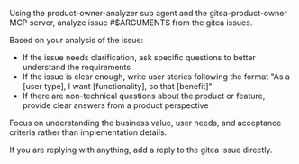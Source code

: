 Using the product-owner-analyzer sub agent and the gitea-product-owner MCP server, analyze issue #$ARGUMENTS from the gitea issues.

Based on your analysis of the issue:
- If the issue needs clarification, ask specific questions to better understand the requirements
- If the issue is clear enough, write user stories following the format "As a [user type], I want [functionality], so that [benefit]"
- If there are non-technical questions about the product or feature, provide clear answers from a product perspective

Focus on understanding the business value, user needs, and acceptance criteria rather than implementation details.

If you are replying with anything, add a reply to the gitea issue directly.
